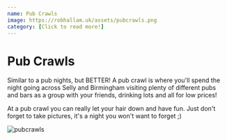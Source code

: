 ```yaml
---
name: Pub Crawls
image: https://robhallam.uk/assets/pubcrawls.png
category: [Click to read more!]
---
```


# Pub Crawls

Similar to a pub nights, but BETTER! A pub crawl is where you'll spend the night going across Selly and Birmingham visiting plenty of different pubs and bars as a group with your friends, drinking lots and all for low prices!

At a pub crawl you can really let your hair down and have fun. Just don't forget to take pictures, it's a night you won't want to forget ;)

![pubcrawls](https://robhallam.uk/assets/pubcrawls.png)